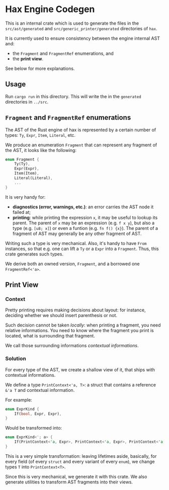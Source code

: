 # Hax Engine Codegen

This is an internal crate which is used to generate the files in the
`src/ast/generated` and `src/generic_printer/generated` directories of `hax`.

It is currently used to ensure consistency between the engine internal AST and:
 - the `Fragment` and `FragmentRef` enumerations, and
 - the **print view**.

See below for more explanations.

## Usage
Run `cargo run` in this directory. This will write the in the `generated`
directories in `../src`.

## `Fragment` and `FragmentRef` enumerations
The AST of the Rust engine of hax is represented by a certain number of types:
`Ty`, `Expr`, `Item`, `Literal`, etc.

We produce an enumeration `Fragment` that can represent any fragment of the AST, it looks like the following:
```rust
enum Fragment {
    Ty(Ty),
    Expr(Expr),
    Item(Item),
    Literal(Literal),
    ...
}
```

It is very handy for:
 - **diagnostics (error, warnings, etc.)**: an error carries the AST node it failed at;
 - **printing**: while printing the expression `x`, it may be useful to lookup its parent. The parent of `x` may be an expression (e.g. `f x y`), but also a type (e.g. `[u8; x]`) or even a funtion (e.g. `fn f() {x}`). The parent of a fragment of AST may generally be any other fragment of AST.

Writing such a type is very mechanical. Also, it's handy to have `From`
instances, so that e.g. one can lift a `Ty` or a `Expr` into a `Fragment`.
Thus, this crate generates such types.

We derive both an owned version, `Fragment`, and a borrowed one `FragmentRef<'a>`.

## Print View
### Context
Pretty printing requires making decisions about layout: for instance, deciding
whether we should insert parenthesis or not.

Such decision cannot be taken *locally*: when printing a fragment, you need
relative informations. You need to know where the fragment you print is located,
what is surrounding that fragment.

We call those surrounding informations *contextual informations*.

### Solution
For every type of the AST, we create a shallow view of it, that ships with
contextual informations.

We define a type `PrintContext<'a, T>`: a struct that contains a reference `&'a T` and contextual information.

For example:
```rust
enum ExprKind {
    If(bool, Expr, Expr),
}
```

Would be transformed into:
```rust
enum ExprKind<'; a> {
    If(PrintContext<'a, Expr>, PrintContext<'a, Expr>, PrintContext<'a, Expr>),
}
```

This is a very simple transformation: leaving lifetimes aside, basically, for
every field (of every `struct` and every variant of every `enum`), we change
types `T` into `PrintContext<T>`.

Since this is very mechanical, we generate it with this crate. We also generate
utilities to transform AST fragments into their views.
